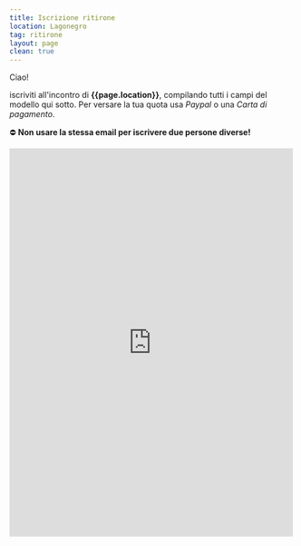 ```yaml
---
title: Iscrizione ritirone
location: Lagonegro
tag: ritirone
layout: page
clean: true
---
```


Ciao!

iscriviti all'incontro di **{{page.location}}**, compilando tutti i campi del modello qui sotto. Per versare la tua quota usa _Paypal_ o una _Carta di pagamento_.

⛔️ **Non usare la stessa email per iscrivere due persone diverse!**

<p></p>
<p></p>

<script src="https://donorbox.org/widget.js" paypalExpress="true"></script>
<iframe src="https://donorbox.org/embed/ritirone-lagonegro-04072019?hide_donation_meter=true"
height="685px" width="100%" style="max-width:500px; min-width:210px; max-height:none!important"
seamless="seamless" name="donorbox" frameborder="0" scrolling="no" allowpaymentrequest></iframe>
